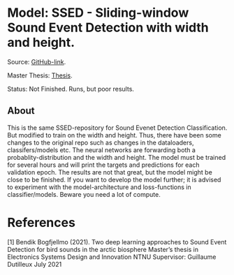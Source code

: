 # Model: SSED - Sliding-window Sound Event Detection with width and height.

Source: [GitHub-link](https://github.com/bendikbo/SSED).

Master Thesis: [Thesis](https://github.com/bendikbo/SSED/blob/main/thesis.pdf).

Status: Not Finished. Runs, but poor results. 

## About
This is the same SSED-repository for Sound Evenet Detection Classification. But modified to train on the width and height. Thus, there have been some changes to the original repo such as changes in the dataloaders, classifers/models etc. The neural networks are forwarding both a probablity-distribution and the width and height. The model must be trained for several hours and will print the targets and predictions for each validation epoch. The results are not that great, but the model might be close to be finished. If you want to develop the model further; it is advised to experiment with the model-architecture and loss-functions in classifier/models. Beware you need a lot of compute.


# References
<a id="1">[1]</a> 
Bendik Bogfjellmo (2021). 
Two deep learning approaches to Sound Event Detection for bird sounds in the arctic biosphere
Master’s thesis in Electronics Systems Design and Innovation NTNU Supervisor: Guillaume Dutilleux July 2021

